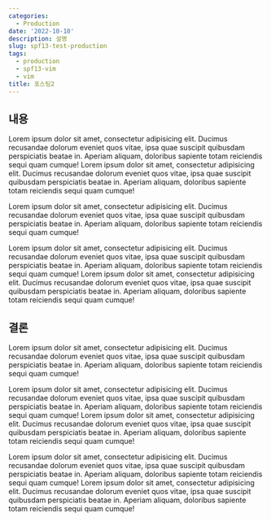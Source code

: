 ```yaml
---
categories:
  - Production
date: '2022-10-10'
description: 설명
slug: spf13-test-production
tags:
  - production
  - spf13-vim
  - vim
title: 포스팅2
---
```


## 내용

Lorem ipsum dolor sit amet, consectetur adipisicing elit. Ducimus recusandae dolorum eveniet quos vitae, ipsa quae suscipit quibusdam perspiciatis beatae in. Aperiam aliquam, doloribus sapiente totam reiciendis sequi quam cumque! Lorem ipsum dolor sit amet, consectetur adipisicing elit. Ducimus recusandae dolorum eveniet quos vitae, ipsa quae suscipit quibusdam perspiciatis beatae in. Aperiam aliquam, doloribus sapiente totam reiciendis sequi quam cumque!

Lorem ipsum dolor sit amet, consectetur adipisicing elit. Ducimus recusandae dolorum eveniet quos vitae, ipsa quae suscipit quibusdam perspiciatis beatae in. Aperiam aliquam, doloribus sapiente totam reiciendis sequi quam cumque!

Lorem ipsum dolor sit amet, consectetur adipisicing elit. Ducimus recusandae dolorum eveniet quos vitae, ipsa quae suscipit quibusdam perspiciatis beatae in. Aperiam aliquam, doloribus sapiente totam reiciendis sequi quam cumque! Lorem ipsum dolor sit amet, consectetur adipisicing elit. Ducimus recusandae dolorum eveniet quos vitae, ipsa quae suscipit quibusdam perspiciatis beatae in. Aperiam aliquam, doloribus sapiente totam reiciendis sequi quam cumque!

## 결론

Lorem ipsum dolor sit amet, consectetur adipisicing elit. Ducimus recusandae dolorum eveniet quos vitae, ipsa quae suscipit quibusdam perspiciatis beatae in. Aperiam aliquam, doloribus sapiente totam reiciendis sequi quam cumque!

Lorem ipsum dolor sit amet, consectetur adipisicing elit. Ducimus recusandae dolorum eveniet quos vitae, ipsa quae suscipit quibusdam perspiciatis beatae in. Aperiam aliquam, doloribus sapiente totam reiciendis sequi quam cumque! Lorem ipsum dolor sit amet, consectetur adipisicing elit. Ducimus recusandae dolorum eveniet quos vitae, ipsa quae suscipit quibusdam perspiciatis beatae in. Aperiam aliquam, doloribus sapiente totam reiciendis sequi quam cumque!

Lorem ipsum dolor sit amet, consectetur adipisicing elit. Ducimus recusandae dolorum eveniet quos vitae, ipsa quae suscipit quibusdam perspiciatis beatae in. Aperiam aliquam, doloribus sapiente totam reiciendis sequi quam cumque! Lorem ipsum dolor sit amet, consectetur adipisicing elit. Ducimus recusandae dolorum eveniet quos vitae, ipsa quae suscipit quibusdam perspiciatis beatae in. Aperiam aliquam, doloribus sapiente totam reiciendis sequi quam cumque!
